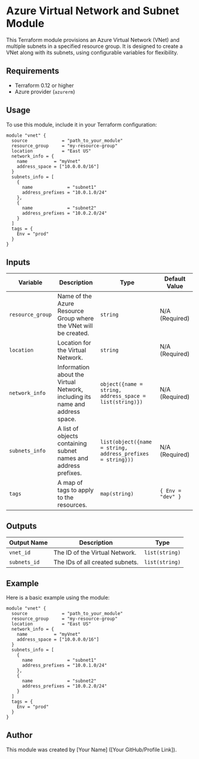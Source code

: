 
# Azure Virtual Network and Subnet Module

This Terraform module provisions an Azure Virtual Network (VNet) and multiple subnets in a specified resource group. It is designed to create a VNet along with its subnets, using configurable variables for flexibility.

## Requirements

- Terraform 0.12 or higher
- Azure provider (`azurerm`)

## Usage

To use this module, include it in your Terraform configuration:

```hcl
module "vnet" {
  source             = "path_to_your_module"
  resource_group     = "my-resource-group"
  location           = "East US"
  network_info = {
    name          = "myVnet"
    address_space = ["10.0.0.0/16"]
  }
  subnets_info = [
    {
      name             = "subnet1"
      address_prefixes = "10.0.1.0/24"
    },
    {
      name             = "subnet2"
      address_prefixes = "10.0.2.0/24"
    }
  ]
  tags = {
    Env = "prod"
  }
}
```

## Inputs

| Variable              | Description                                                       | Type                                                                                              | Default Value                               |
| --------------------- | ----------------------------------------------------------------- | ------------------------------------------------------------------------------------------------- | ------------------------------------------- |
| `resource_group`      | Name of the Azure Resource Group where the VNet will be created.   | `string`                                                                                           | N/A (Required)                              |
| `location`            | Location for the Virtual Network.                                 | `string`                                                                                           | N/A (Required)                              |
| `network_info`        | Information about the Virtual Network, including its name and address space. | `object({name = string, address_space = list(string)})`                                            | N/A (Required)                              |
| `subnets_info`        | A list of objects containing subnet names and address prefixes.   | `list(object({name = string, address_prefixes = string}))`                                          | N/A (Required)                              |
| `tags`                | A map of tags to apply to the resources.                           | `map(string)`                                                                                     | `{ Env = "dev" }`                           |

## Outputs

| Output Name   | Description                                                 | Type                    |
| ------------- | ----------------------------------------------------------- | ----------------------- |
| `vnet_id`     | The ID of the Virtual Network.                              | `list(string)`          |
| `subnets_id`  | The IDs of all created subnets.                             | `list(string)`          |

## Example

Here is a basic example using the module:

```hcl
module "vnet" {
  source             = "path_to_your_module"
  resource_group     = "my-resource-group"
  location           = "East US"
  network_info = {
    name          = "myVnet"
    address_space = ["10.0.0.0/16"]
  }
  subnets_info = [
    {
      name             = "subnet1"
      address_prefixes = "10.0.1.0/24"
    },
    {
      name             = "subnet2"
      address_prefixes = "10.0.2.0/24"
    }
  ]
  tags = {
    Env = "prod"
  }
}
```

## Author

This module was created by [Your Name] ([Your GitHub/Profile Link]).